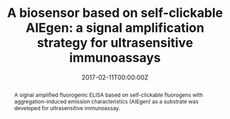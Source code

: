 ---
title: 'A biosensor based on self-clickable AIEgen: a signal amplification strategy for ultrasensitive immunoassays'

# Authors
# If you created a profile for a user (e.g. the default `admin` user), write the username (folder name) here
# and it will be replaced with their full name and linked to their profile.
authors:
  - Youyong Yuan#
  - Wenbo Wu#
  - Shidang Xu
  - Bin Liu*

# # Author notes (optional)
# author_notes:
#   - 'Equal contribution'
#   - 'Equal contribution'
#   - ''
#   - 'Corresponding author'

date: '2017-02-11T00:00:00Z'
doi: '10.1039/c7cc01093a'

# Schedule page publish date (NOT publication's date).
publishDate: '2017-04-13T00:00:00Z'

# Publication type.
# Accepts a single type but formatted as a YAML list (for Hugo requirements).
# Enter a publication type from the CSL standard.
publication_types: ['article-journal']

# Publication name and optional abbreviated publication name.
publication: In *Chemical Communications*
publication_short: In *Chem. Commun.*

abstract: A signal amplified fluorogenic ELISA based on self-clickable fluorogens with aggregation-induced emission characteristics (AIEgen) as a substrate was developed for ultrasensitive immunoassay.

# Summary. An optional shortened abstract.
summary: A signal amplified fluorogenic ELISA based on self-clickable fluorogens with aggregation-induced emission characteristics (AIEgen) as a substrate was developed for ultrasensitive immunoassay.
tags: []

# Display this page in the Featured widget?
featured: true

# Custom links (uncomment lines below)
# links:
# - name: Custom Link
#   url: http://example.org

url_pdf: 'https://pubs.rsc.org/en/content/articlepdf/2017/cc/c7cc01093a'
url_code: ''
url_dataset: ''
url_poster: ''
url_project: ''
url_slides: ''
url_source: ''
url_video: ''

# Featured image
# To use, add an image named `featured.jpg/png` to your page's folder.
# image:
#   caption: 'Image credit: [**Unsplash**](https://unsplash.com/photos/pLCdAaMFLTE)'
#   focal_point: ''
#   preview_only: false
---
